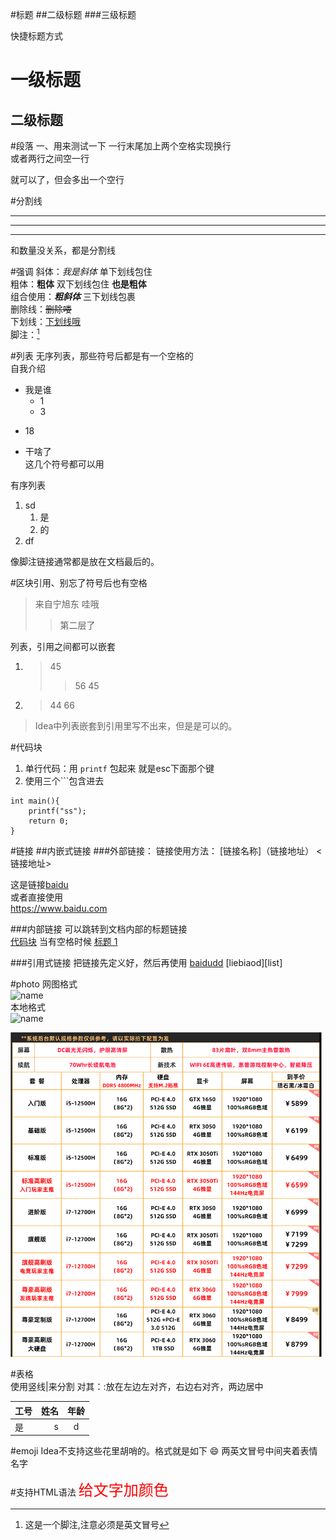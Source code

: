 #标题
##二级标题
###三级标题

快捷标题方式

一级标题
===
二级标题
---

#段落
一、用来测试一下
一行末尾加上两个空格实现换行  
或者两行之间空一行

就可以了，但会多出一个空行

#分割线
***
---
*****
和数量没关系，都是分割线

#强调
斜体：_我是斜体_ 单下划线包住  
粗体：__粗体__  双下划线包住  **也是粗体**  
组合使用：___粗斜体___  三下划线包裹  
删除线：~~删除喽~~  
下划线：<u>下划线哦</u>  
脚注：[^脚注哦]


#列表
无序列表，那些符号后都是有一个空格的  
自我介绍  
+ 我是谁
  + 1
  + 3
- 18
* 干啥了    
这几个符号都可以用

有序列表  
1. sd  
    1. 是  
    2. 的
2. df


[^脚注哦]:这是一个脚注,注意必须是英文冒号

像脚注链接通常都是放在文档最后的。


#区块引用、别忘了符号后也有空格
> 来自宁旭东
> 哇哦
>> 第二层了


列表，引用之间都可以嵌套
1. > 45
   >> 56
   > 45
2. > 44
   > 66

> Idea中列表嵌套到引用里写不出来，但是是可以的。


#代码块
1. 单行代码：用 `printf` 包起来
就是esc下面那个键
2. 使用三个```包含进去
```
int main(){
    printf("ss");
    return 0;
}
```

#链接
##内嵌式链接
###外部链接：
链接使用方法：
[链接名称]（链接地址）
<链接地址>

这是链接[baidu](https://www.baidu.com)  
或者直接使用  
<https://www.baidu.com>  

###内部链接
可以跳转到文档内部的标题链接  
[代码块](#代码块) 
当有空格时候
[标题 1](#标题-1)

###引用式链接
把链接先定义好，然后再使用
[baidudd][baidu]
[liebiaod][list]
<!-- 定义链接 -->
[baidu]:www.baidu.com
[lsit]:#列表

#photo
网图格式  
![name](链接)  
本地格式  
![name](绝对路径)

<img src="img.png" width="500"/>

#表格  
使用竖线|来分割 
    对其：:放在左边左对齐，右边右对齐，两边居中

| 工号  |  姓名 | 年龄  |
|:----|----:|:---:|
| 是   |   s |  d  |
#emoji
Idea不支持这些花里胡哨的。格式就是如下
:smile:
两英文冒号中间夹着表情名字

#支持HTML语法
<font color="red" size="5">给文字加颜色</font>











